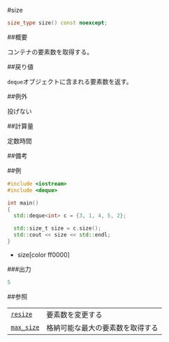 #size
```cpp
size_type size() const noexcept;
```

##概要

コンテナの要素数を取得する。


##戻り値

`deque`オブジェクトに含まれる要素数を返す。


##例外

投げない


##計算量

定数時間


##備考



##例

```cpp
#include <iostream>
#include <deque>

int main()
{
  std::deque<int> c = {3, 1, 4, 5, 2};

  std::size_t size = c.size();
  std::cout << size << std::endl;
}
```
* size[color ff0000]

###出力

```cpp
5
```

##参照


| | |
|-----------------------------------------------------------------------------------------------------|--------------------------------------------------|
| [`resize`](/reference/deque/resize.md) | 要素数を変更する |
| [`max_size`](/reference/deque/max_size.md) | 格納可能な最大の要素数を取得する |


